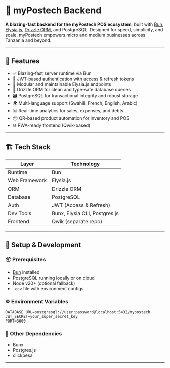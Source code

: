 # 🧠 myPostech Backend

**A blazing-fast backend for the myPostech POS ecosystem**, built with [Bun](https://bun.sh/), [Elysia.js](https://elysiajs.com/), [Drizzle ORM](https://orm.drizzle.team/), and PostgreSQL. Designed for speed, simplicity, and scale, myPostech empowers micro and medium businesses across Tanzania and beyond.

---

## 🚀 Features

- ✅ Blazing-fast server runtime via Bun
- 🔐 JWT-based authentication with access & refresh tokens
- 🧰 Modular and maintainable Elysia.js endpoints
- 🧠 Drizzle ORM for clean and type-safe database queries
- 🗃️ PostgreSQL for transactional integrity and robust storage
- 🌍 Multi-language support (Swahili, French, English, Arabic)
- 📊 Real-time analytics for sales, expenses, and debts
- 📦 QR-based product automation for inventory and POS
- 🌐 PWA-ready frontend (Qwik-based)

---

## 🏗️ Tech Stack

| Layer         | Technology        |
| ------------- | ----------------- |
| Runtime       | Bun               |
| Web Framework | Elysia.js         |
| ORM           | Drizzle ORM       |
| Database      | PostgreSQL        |
| Auth          | JWT (Access & Refresh) |
| Dev Tools     | Bunx, Elysia CLI, Postgres.js |
| Frontend      | Qwik (separate repo) |

---

## 🧪 Setup & Development

### 📦 Prerequisites

- [Bun](https://bun.sh/) installed
- PostgreSQL running locally or on cloud
- Node v20+ (optional fallback)
- `.env` file with environment configs

### ⚙️ Environment Variables

```env
DATABASE_URL=postgresql://user:password@localhost:5432/mypostech
JWT_SECRET=your_super_secret_key
PORT=3000
```

### 🤝 Other Dependencies

- Bunx
- Postgres.js
- clickpesa

---